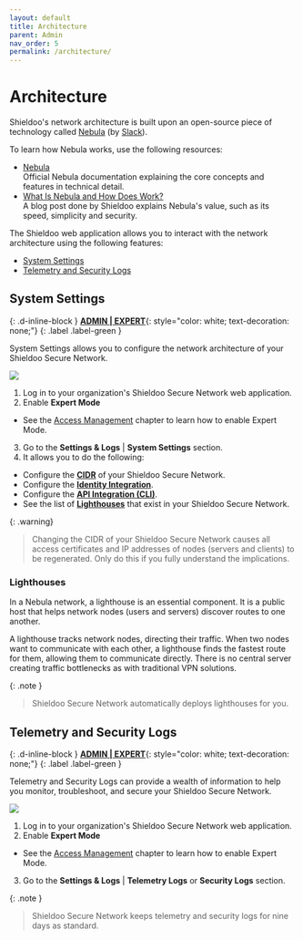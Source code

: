 ```yaml
---
layout: default
title: Architecture
parent: Admin
nav_order: 5
permalink: /architecture/
---
```


# Architecture
Shieldoo's network architecture is built upon an open-source piece of technology called <a href="https://github.com/slackhq/nebula" target="blank">Nebula<a/> (by <a href="https://github.com/slackhq" target="blank">Slack<a/>).

To learn how Nebula works, use the following resources:
- <a href="https://nebula.defined.net/docs" target="blank">Nebula<a/>    
Official Nebula documentation explaining the core concepts and features in technical detail.
- <a href="https://www.shieldoo.io/blogs/what-is-nebula-and-how-it-works" target="blank">What Is Nebula and How Does Work?<a/>  
A blog post done by Shieldoo explains Nebula's value, such as its speed, simplicity and security.

The Shieldoo web application allows you to interact with the network architecture using the following features:
- [System Settings](/architecture/#system-settings)
- [Telemetry and Security Logs](/architecture/#telemetry-and-security-logs)

## System Settings
{: .d-inline-block }
[__ADMIN \| EXPERT__](/admin_getting_started/#administration-modes){: style="color: white; text-decoration: none;"}
{: .label .label-green }

System Settings allows you to configure the network architecture of your Shieldoo Secure Network.

![](../../images/Architecture01.gif)

1. Log in to your organization's Shieldoo Secure Network web application.
2. Enable __Expert Mode__
  - See the [Access Management](/access_management/) chapter to learn how to enable Expert Mode.
3. Go to the __Settings & Logs__ \| __System Settings__ section.
4. It allows you to do the following:
  - Configure the <a href="https://www.rfc-editor.org/rfc/rfc4632" target="blank">__CIDR__<a/> of your Shieldoo Secure Network.
  - Configure the [__Identity Integration__](/identity_integration/).
  - Configure the [__API Integration (CLI)__](/api_integration_cli/).
  - See the list of [__Lighthouses__](/architecture/#lighthouses) that exist in your Shieldoo Secure Network.

{: .warning}
> Changing the CIDR of your Shieldoo Secure Network causes all access certificates and IP addresses of nodes (servers and clients) to be regenerated.
> Only do this if you fully understand the implications.

### Lighthouses
In a Nebula network, a lighthouse is an essential component. It is a public host that helps network nodes (users and servers) discover routes to one another.

A lighthouse tracks network nodes, directing their traffic. When two nodes want to communicate with each other, a lighthouse finds the fastest route for them, allowing them to communicate directly. There is no central server creating traffic bottlenecks as with traditional VPN solutions.

{: .note }
> Shieldoo Secure Network automatically deploys lighthouses for you.

## Telemetry and Security Logs
{: .d-inline-block }
[__ADMIN \| EXPERT__](/admin_getting_started/#administration-modes){: style="color: white; text-decoration: none;"}
{: .label .label-green }

Telemetry and Security Logs can provide a wealth of information to help you monitor, troubleshoot, and secure your Shieldoo Secure Network.

![](../../images/Architecture02.gif)

1. Log in to your organization's Shieldoo Secure Network web application.
2. Enable __Expert Mode__
  - See the [Access Management](/access_management/) chapter to learn how to enable Expert Mode.
3. Go to the __Settings & Logs__ \| __Telemetry Logs__ or __Security Logs__ section.

{: .note }
>Shieldoo Secure Network keeps telemetry and security logs for nine days as standard.